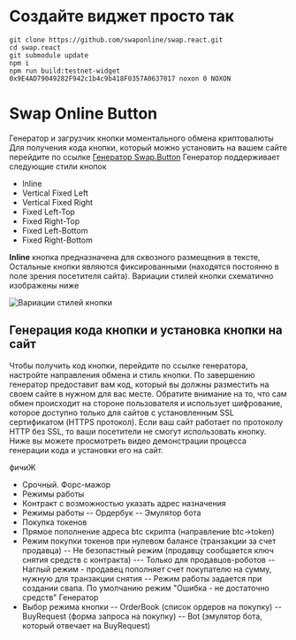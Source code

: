 # Создайте виджет просто так

```
git clone https://github.com/swaponline/swap.react.git
cd swap.react
git submodule update
npm i
npm run build:testnet-widget 0x9E4AD79049282F942c1b4c9b418F0357A0637017 noxon 0 NOXON
```


# Swap Online Button
Генератор и загрузчик кнопки моментального обмена криптовалюты
Для получения кода кнопки, который можно установить на вашем сайте перейдите по ссылке [Генератор Swap.Button](https://swaponline.github.io/swap.button/generator/build/index.html)
Генератор поддерживает следующие стили кнопок
* Inline
* Vertical Fixed Left
* Vertical Fixed Right
* Fixed Left-Top
* Fixed Right-Top
* Fixed Left-Bottom
* Fixed Right-Bottom

**Inline** кнопка предназначена для сквозного размещения в тексте, Остальные кнопки являются фиксированными (находятся постоянно в поле зрения посетителя сайта).
Вариации стилей кнопки схематично изображены ниже

![Вариации стилей кнопки](https://raw.githubusercontent.com/swaponline/swap.button/master/Button%20Style.png)
## Генерация кода кнопки и установка кнопки на сайт
Чтобы получить код кнопки, перейдите по ссылке генератора, настройте направления обмена и стиль кнопки. По завершению генератор предоставит вам код, который вы должны разместить на своем сайте в нужном для вас месте.
Обратите внимание на то, что сам обмен происходит на стороне пользователя и использует шифрование, которое доступно только для сайтов с установленным SSL сертификатом (HTTPS протокол). Если ваш сайт работает по протоколу HTTP без SSL, то ваши посетители не смогут использовать кнопку.
Ниже вы можете просмотреть видео демонстрации процесса генерации кода и установки его на сайт.


фичиЖ
- Срочный. Форс-мажор
- Режимы работы
- Контракт с возможностью указать адрес назначения
- Режимы работы
-- Ордербук
-- Эмулятор бота
- Покупка токенов
- Прямое пополнение адреса btc скрипта (направление btc->token)
- Режим покупки токенов при нулевом балансе (транзакции за счет продавца)
-- Не безопастный режим (продавцу сообщается ключ снятия средств с контракта)
--- Только для продавцов-роботов
-- Наглый режим - продавец пополняет счет покупателю на сумму, нужную для транзакции снятия
-- Режим работы задается при создании свапа. По умолчанию режим "Ошибка - не достаточно средств"
Генератор
- Выбор режима кнопки
-- OrderBook (список ордеров на покупку)
-- BuyRequest (форма запроса на покупку)
-- Bot (эмулятор бота, который отвечает на BuyRequest)
